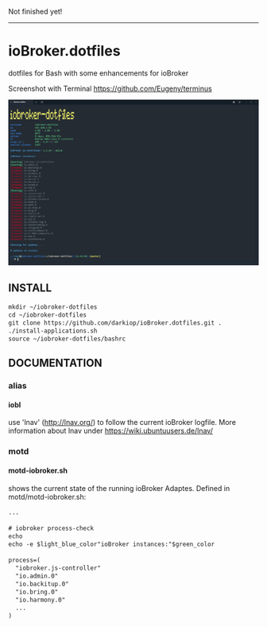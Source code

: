 Not finished yet!

---

# ioBroker.dotfiles
dotfiles for Bash with some enhancements for ioBroker

Screenshot with Terminal https://github.com/Eugeny/terminus

![Screenshot](screenshot.png)

## INSTALL
```
mkdir ~/iobroker-dotfiles
cd ~/iobroker-dotfiles
git clone https://github.com/darkiop/ioBroker.dotfiles.git .
./install-applications.sh
source ~/iobroker-dotfiles/bashrc
```
## DOCUMENTATION

### alias

#### iobl

use 'lnav' (http://lnav.org/) to follow the current ioBroker logfile.
More information about lnav under https://wiki.ubuntuusers.de/lnav/

### motd

#### motd-iobroker.sh

shows the current state of the running ioBroker Adaptes. Defined in motd/motd-iobroker.sh:

```
...

# iobroker process-check
echo
echo -e $light_blue_color"ioBroker instances:"$green_color

process=(
  "iobroker.js-controller" 
  "io.admin.0" 
  "io.backitup.0" 
  "io.bring.0" 
  "io.harmony.0" 
  ...
)
```
